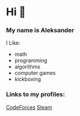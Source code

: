 # Hi 👋
### My name is Aleksander
I Like:
* math
* programming
* algorithms
* computer games
* kickboxing

### Links to my profiles:
[CodeForces](https://codeforces.com/profile/aleksy)
[Steam](https://steamcommunity.com/id/trueALK17/)
